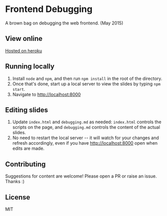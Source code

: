 # Frontend Debugging

A brown bag on debugging the web frontend. (May 2015)

## View online

[Hosted on heroku](http://frontend-debugging.herokuapp.com/)

## Running locally

1. Install `node` and `npm`, and then run `npm install` in the root of the
directory.
1. Once that's done, start up a local server to view the slides by typing
`npm start`.
1. Navigate to [http://localhost:8000](http://localhost:8000)

## Editing slides
1. Update `index.html` and `debugging.md` as needed: `index.html` controls the
scripts on the page, and `debugging.md` controls the content of the actual
slides.
1. No need to restart the local server -- it will watch for your changes and
refresh accordingly, even if you have
[http://localhost:8000](http://localhost:8000) open when edits are made.

## Contributing
Suggestions for content are welcome! Please open a PR or raise an issue.
Thanks :)

## License
MIT
